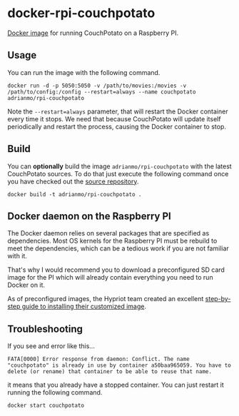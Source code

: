 # docker-rpi-couchpotato

[Docker image](https://registry.hub.docker.com/u/adrianmo/rpi-couchpotato/) for running CouchPotato on a Raspberry PI.

## Usage

You can run the image with the following command.

    docker run -d -p 5050:5050 -v /path/to/movies:/movies -v /path/to/config:/config --restart=always --name couchpotato adrianmo/rpi-couchpotato

Note the `--restart=always` parameter, that will restart the Docker container every time it stops. We need that because CouchPotato will update itself periodically and restart the process, causing the Docker container to stop.


## Build

You can **optionally** build the image `adrianmo/rpi-couchpotato` with the latest CouchPotato sources. To do that just execute the following command once you have checked out the [source repository](https://github.com/adrianmo/rpi-couchpotato-docker).

    docker build -t adrianmo/rpi-couchpotato .

## Docker daemon on the Raspberry PI

The Docker daemon relies on several packages that are specified as dependencies. Most OS kernels for the Raspberry PI must be rebuild to meet the dependencies, which can be a tedious work if you are not familiar with it.

That's why I would recommend you to download a preconfigured SD card image for the PI which will already contain everything you need to run Docker on it.

As of preconfigured images, the Hypriot team created an excellent [step-by-step guide to installing their customized image](http://blog.hypriot.com/getting-started-with-docker-on-your-arm-device/).



## Troubleshooting

If you see and error like this...

    FATA[0000] Error response from daemon: Conflict. The name "couchpotato" is already in use by container a50baa965059. You have to delete (or rename) that container to be able to reuse that name.

it means that you already have a stopped container. You can just restart it running the following command.

    docker start couchpotato
